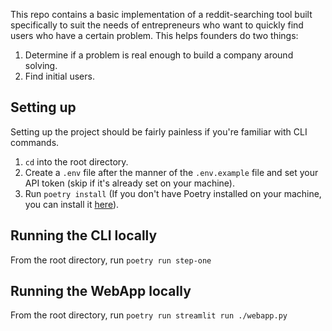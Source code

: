 This repo contains a basic implementation of a reddit-searching tool built specifically to suit the needs of entrepreneurs who want to quickly find users who have a certain problem. This helps founders do two things:

1. Determine if a problem is real enough to build a company around solving.
2. Find initial users.

## Setting up

Setting up the project should be fairly painless if you're familiar with CLI commands.

1. `cd` into the root directory.
2. Create a `.env` file after the manner of the `.env.example` file and set your API token (skip if it's already set on your machine).
3. Run `poetry install` (If you don't have Poetry installed on your machine, you can install it [here](https://python-poetry.org/docs/#installation)).

## Running the CLI locally

From the root directory, run `poetry run step-one`


## Running the WebApp locally

From the root directory, run `poetry run streamlit run ./webapp.py`